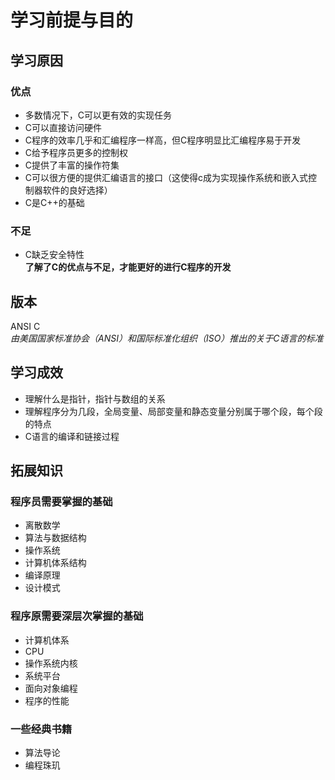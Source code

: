 # 学习前提与目的  
## 学习原因  
### 优点  
* 多数情况下，C可以更有效的实现任务  
* C可以直接访问硬件  
* C程序的效率几乎和汇编程序一样高，但C程序明显比汇编程序易于开发  
* C给予程序员更多的控制权  
* C提供了丰富的操作符集  
* C可以很方便的提供汇编语言的接口（这使得c成为实现操作系统和嵌入式控制器软件的良好选择）  
* C是C++的基础  
### 不足  
* C缺乏安全特性  
**了解了C的优点与不足，才能更好的进行C程序的开发**  
## 版本  
ANSI C  
*由美国国家标准协会（ANSI）和国际标准化组织（ISO）推出的关于C语言的标准*  
## 学习成效  
* 理解什么是指针，指针与数组的关系  
* 理解程序分为几段，全局变量、局部变量和静态变量分别属于哪个段，每个段的特点  
* C语言的编译和链接过程  
## 拓展知识  
### 程序员需要掌握的基础  
* 离散数学  
* 算法与数据结构  
* 操作系统  
* 计算机体系结构  
* 编译原理  
* 设计模式  
### 程序原需要深层次掌握的基础  
* 计算机体系  
* CPU  
* 操作系统内核  
* 系统平台  
* 面向对象编程  
* 程序的性能  
### 一些经典书籍  
* 算法导论  
* 编程珠玑  
